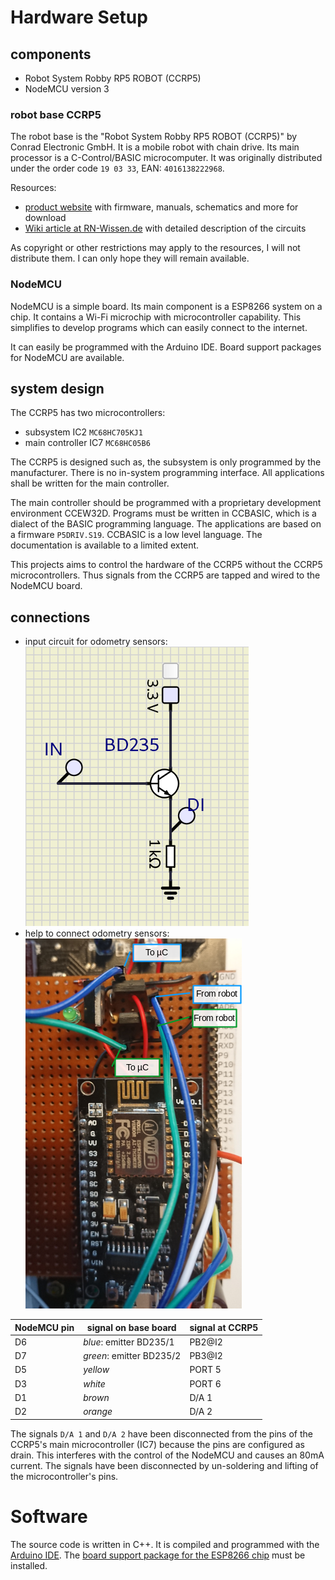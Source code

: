 Hardware Setup
==============

components
----------

 - Robot System Robby RP5 ROBOT (CCRP5)
 - NodeMCU version 3

### robot base CCRP5

The robot base is the "Robot System Robby RP5 ROBOT (CCRP5)" by Conrad Electronic GmbH. It is a mobile robot with chain drive. Its main processor is a C-Control/BASIC microcomputer. It was originally distributed under the order code `19 03 33`, EAN: `4016138222968`.

Resources:

 - [product website](https://www.conrad.de/de/p/roboter-robby-rp5-190333.html) with firmware, manuals, schematics and more for download
 - [Wiki article at RN-Wissen.de](https://rn-wissen.de/wiki/index.php/CCRP5) with detailed description of the circuits

As copyright or other restrictions may apply to the resources, I will not distribute them. I can only hope they will remain available.

### NodeMCU

NodeMCU is a simple board. Its main component is a ESP8266 system on a chip. It contains a Wi-Fi microchip with microcontroller capability. This simplifies to develop programs which can easily connect to the internet.

It can easily be programmed with the Arduino IDE. Board support packages for NodeMCU are available.

system design
-------------

The CCRP5 has two microcontrollers:

 - subsystem IC2 `MC68HC705KJ1`
 - main controller IC7 `MC68HC05B6`

The CCRP5 is designed such as, the subsystem is only programmed by the manufacturer. There is no in-system programming interface. All applications shall be written for the main controller.

The main controller should be programmed with a proprietary development environment CCEW32D. Programs must be written in CCBASIC, which is a dialect of the BASIC programming language. The applications are based on a firmware `P5DRIV.S19`. CCBASIC is a low level language. The documentation is available to a limited extent.

This projects aims to control the hardware of the CCRP5 without the CCRP5 microcontrollers. Thus signals from the CCRP5 are tapped and wired to the NodeMCU board.

connections
-----------

 - input circuit for odometry sensors: ![input with NPN bipolar transistor](doc/assets/images/odo-input.png)
 - help to connect odometry sensors: ![visual aid](doc/assets/images/odo-input-pins.png)

| NodeMCU pin | signal on base board    | signal at CCRP5 |
| ----------- | ----------------------- | --------------- |
| D6          | *blue*: emitter BD235/1 | PB2@I2          |
| D7          | *green*: emitter BD235/2| PB3@I2          |
| D5          | *yellow*                | PORT 5          |
| D3          | *white*                 | PORT 6          |
| D1          | *brown*                 | D/A 1           |
| D2          | *orange*                | D/A 2           |

The signals `D/A 1` and `D/A 2` have been disconnected from the pins of the CCRP5's main microcontroller (IC7) because the pins are configured as drain. This interferes with the control of the NodeMCU and causes an 80mA current. The signals have been disconnected by un-soldering and lifting of the microcontroller's pins.

Software
========

The source code is written in C++. It is compiled and programmed with the [Arduino IDE](https://www.arduino.cc/en/Main/Software). The [board support package for the ESP8266 chip](https://github.com/esp8266/Arduino) must be installed.